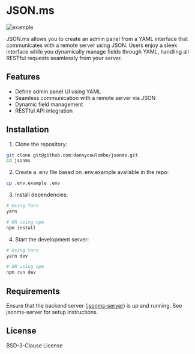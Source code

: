 # JSON.ms

![example](https://json.ms/meta-preview.jpg "Title")

JSON.ms allows you to create an admin panel from a YAML interface that communicates with a remote server using JSON. Users enjoy a sleek interface while you dynamically manage fields through YAML, handling all RESTful requests seamlessly from your server.

## Features
- Define admin panel UI using YAML
- Seamless communication with a remote server via JSON
- Dynamic field management
- RESTful API integration

## Installation

1. Clone the repository:
```sh
git clone git@github.com:dannycoulombe/jsonms.git
cd jsonms
```

2. Create a .env file based on .env.example available in the repo:
```sh
cp .env.example .env
```

3. Install dependencies:
```sh
# Using Yarn
yarn

# OR using npm
npm install
```

4. Start the development server:
```sh
# Using Yarn
yarn dev

# OR using npm
npm run dev
```

## Requirements
Ensure that the backend server ([jsonms-server](https://github.com/dannycoulombe/jsonms-server)) is up and running. See jsonms-server for setup instructions.

## License
BSD-3-Clause License
